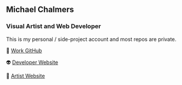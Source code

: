 ## Michael Chalmers
### Visual Artist and Web Developer

This is my personal / side-project account and most repos are private.

🛒 [Work GitHub](https://github.com/bespokely-digital)

👽 [Developer Website](https://websitewizard.net)

🍟 [Artist Website](https://mikechalmers.co.uk)

<!--
**mikechalmers/mikechalmers** is a ✨ _special_ ✨ repository because its `README.md` (this file) appears on your GitHub profile.

Here are some ideas to get you started:

- 🔭 I’m currently working on ...
- 🌱 I’m currently learning ...
- 👯 I’m looking to collaborate on ...
- 🤔 I’m looking for help with ...
- 💬 Ask me about ...
- 📫 How to reach me: ...
- 😄 Pronouns: ...
- ⚡ Fun fact: ...
-->
